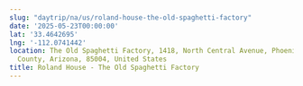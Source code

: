```yaml
---
slug: "daytrip/na/us/roland-house-the-old-spaghetti-factory"
date: '2025-05-23T00:00:00'
lat: '33.4642695'
lng: '-112.0741442'
location: The Old Spaghetti Factory, 1418, North Central Avenue, Phoenix, Maricopa
  County, Arizona, 85004, United States
title: Roland House - The Old Spaghetti Factory
---
```



